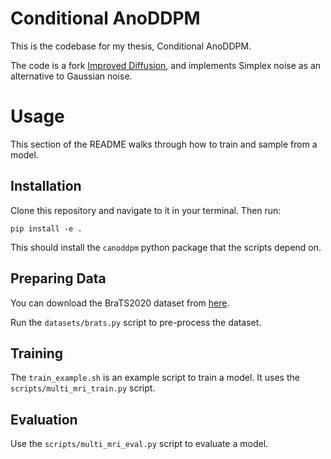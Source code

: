 # Conditional AnoDDPM



This is the codebase for my thesis, Conditional AnoDDPM.

The code is a fork [Improved Diffusion](https://github.com/openai/improved-diffusion), and implements Simplex noise as an alternative to Gaussian noise.

# Usage

This section of the README walks through how to train and sample from a model.

## Installation

Clone this repository and navigate to it in your terminal. Then run:

```
pip install -e .
```

This should install the `canoddpm` python package that the scripts depend on.

## Preparing Data

You can download the BraTS2020 dataset from [here](https://www.kaggle.com/datasets/awsaf49/brats20-dataset-training-validation).

Run the `datasets/brats.py` script to pre-process the dataset.

## Training

The `train_example.sh` is an example script to train a model. It uses the `scripts/multi_mri_train.py` script.

## Evaluation

Use the `scripts/multi_mri_eval.py` script to evaluate a model.

